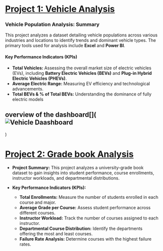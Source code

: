 
# [Project 1: Vehicle Analysis](https://github.com/Ajagbe-olaoluwa/Vehicle-analysis)
### Vehicle Population Analysis: Summary 

This project analyzes a dataset detailing vehicle populations across various industries and locations to identify trends and dominant vehicle types. The primary tools used for analysis include **Excel** and **Power BI**.  

#### **Key Performance Indicators (KPIs)**  
- **Total Vehicles:** Assessing the overall market size of electric vehicles (EVs), including **Battery Electric Vehicles (BEVs)** and **Plug-in Hybrid Electric Vehicles (PHEVs)**.  
- **Average Electric Range:** Measuring EV efficiency and technological advancements.  
- **Total BEVs & % of Total BEVs:** Understanding the dominance of fully electric models
## overview of the dashboard[](![Vehicle Daashboard](https://github.com/user-attachments/assets/c6ef53b7-296c-4763-8af8-c148dd9e40b2)
)

# [Project 2: Grade book Analysis](https://github.com/Ajagbe-olaoluwa/Student-Gradebook)
- **Project Summary:** This project analyzes a university-grade book dataset to gain insights into student performance, course enrollments, instructor workloads, and departmental distributions.  

- **Key Performance Indicators (KPIs):**  
  - **Total Enrollments:** Measure the number of students enrolled in each course and major.
  - **Average Grade per Course:** Assess student performance across different courses.  
  - **Instructor Workload:** Track the number of courses assigned to each instructor.  
  - **Departmental Course Distribution:** Identify the departments offering the most and least courses.  
  - **Failure Rate Analysis:** Determine courses with the highest failure rates.
